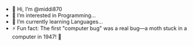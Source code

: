 - 👋 Hi, I’m @middi870
- 👀 I’m interested in Programming...
- 🌱 I’m currently learning Languages...
- ⚡ Fun fact: The first "computer bug" was a real bug—a moth stuck in a computer in 1947! 🦋

<!---
middi870/middi870 is a ✨ special ✨ repository because its `README.md` (this file) appears on your GitHub profile.
You can click the Preview link to take a look at your changes.
--->
